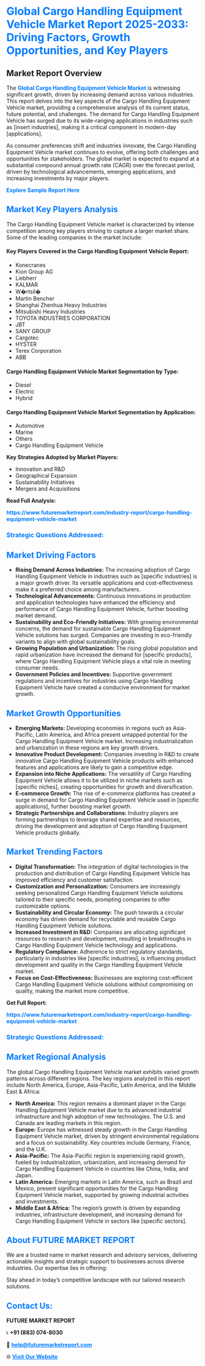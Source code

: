 <h1 style="color: #007BFF;">Global Cargo Handling Equipment Vehicle Market Report 2025-2033: Driving Factors, Growth Opportunities, and Key Players</h1>

<section id="overview">
<h2>Market Report Overview</h2>
<p>The <a href="https://www.futuremarketreport.com/industry-report/cargo-handling-equipment-vehicle-market" style="color: #007BFF; text-decoration: none;"><strong>Global Cargo Handling Equipment Vehicle Market</strong></a> is witnessing significant growth, driven by increasing demand across various industries. This report delves into the key aspects of the Cargo Handling Equipment Vehicle market, providing a comprehensive analysis of its current status, future potential, and challenges. The demand for Cargo Handling Equipment Vehicle has surged due to its wide-ranging applications in industries such as [insert industries], making it a critical component in modern-day [applications].</p>
<p>As consumer preferences shift and industries innovate, the Cargo Handling Equipment Vehicle market continues to evolve, offering both challenges and opportunities for stakeholders. The global market is expected to expand at a substantial compound annual growth rate (CAGR) over the forecast period, driven by technological advancements, emerging applications, and increasing investments by major players.</p>
</section>

<section id="overview">
<p><a href="https://www.futuremarketreport.com/request-sample/reportId=126159" style="color: #007BFF; text-decoration: none;"><strong>Explore Sample Report Here</strong></a></p>
</section>

<section id="key-players">
<h2 style="color: #007BFF;">Market Key Players Analysis</h2>
<p>The Cargo Handling Equipment Vehicle market is characterized by intense competition among key players striving to capture a larger market share. Some of the leading companies in the market include:</p>
<h4>Key Players Covered in the Cargo Handling Equipment Vehicle Report:</h4>
<ul><li>Konecranes</li><li>Kion Group AG</li><li>Liebherr</li><li>KALMAR</li><li>W�rtsil�</li><li>Martin Bencher</li><li>Shanghai Zhenhua Heavy Industries</li><li>Mitsubishi Heavy Industries</li><li>TOYOTA INDUSTRIES CORPORATION</li><li>JBT</li><li>SANY GROUP</li><li>Cargotec</li><li>HYSTER</li><li>Terex Corporation</li><li>ABB</li></ul>
<h4>Cargo Handling Equipment Vehicle Market Segmentation by Type:</h4>
<ul><li>Diesel</li><li>Electric</li><li>Hybrid</li></ul>

<h4>Cargo Handling Equipment Vehicle Market Segmentation by Application:</h4>
<ul><li>Automotive</li><li>Marine</li><li>Others</li><li>Cargo Handling Equipment Vehicle</li></ul>
<p><strong>Key Strategies Adopted by Market Players:</strong></p>
<ul>
<li>Innovation and R&D</li>
<li>Geographical Expansion</li>
<li>Sustainability Initiatives</li>
<li>Mergers and Acquisitions</li>
</ul>
</section>

<section>
<p><strong>Read Full Analysis: </strong></p><a href="https://www.futuremarketreport.com/industry-report/cargo-handling-equipment-vehicle-market" style="color: #007BFF; text-decoration: none;"><strong>https://www.futuremarketreport.com/industry-report/cargo-handling-equipment-vehicle-market</strong></a>
<h3 style="color: #007BFF;">Strategic Questions Addressed:</h3>
</section>

<section id="driving-factors">
<h2 style="color: #007BFF;">Market Driving Factors</h2>
<ul>
<li><strong>Rising Demand Across Industries:</strong> The increasing adoption of Cargo Handling Equipment Vehicle in industries such as [specific industries] is a major growth driver. Its versatile applications and cost-effectiveness make it a preferred choice among manufacturers.</li>
<li><strong>Technological Advancements:</strong> Continuous innovations in production and application technologies have enhanced the efficiency and performance of Cargo Handling Equipment Vehicle, further boosting market demand.</li>
<li><strong>Sustainability and Eco-Friendly Initiatives:</strong> With growing environmental concerns, the demand for sustainable Cargo Handling Equipment Vehicle solutions has surged. Companies are investing in eco-friendly variants to align with global sustainability goals.</li>
<li><strong>Growing Population and Urbanization:</strong> The rising global population and rapid urbanization have increased the demand for [specific products], where Cargo Handling Equipment Vehicle plays a vital role in meeting consumer needs.</li>
<li><strong>Government Policies and Incentives:</strong> Supportive government regulations and incentives for industries using Cargo Handling Equipment Vehicle have created a conducive environment for market growth.</li>
</ul>
</section>

<section id="growth-opportunities">
<h2 style="color: #007BFF;">Market Growth Opportunities</h2>
<ul>
<li><strong>Emerging Markets:</strong> Developing economies in regions such as Asia-Pacific, Latin America, and Africa present untapped potential for the Cargo Handling Equipment Vehicle market. Increasing industrialization and urbanization in these regions are key growth drivers.</li>
<li><strong>Innovative Product Development:</strong> Companies investing in R&D to create innovative Cargo Handling Equipment Vehicle products with enhanced features and applications are likely to gain a competitive edge.</li>
<li><strong>Expansion into Niche Applications:</strong> The versatility of Cargo Handling Equipment Vehicle allows it to be utilized in niche markets such as [specific niches], creating opportunities for growth and diversification.</li>
<li><strong>E-commerce Growth:</strong> The rise of e-commerce platforms has created a surge in demand for Cargo Handling Equipment Vehicle used in [specific applications], further boosting market growth.</li>
<li><strong>Strategic Partnerships and Collaborations:</strong> Industry players are forming partnerships to leverage shared expertise and resources, driving the development and adoption of Cargo Handling Equipment Vehicle products globally.</li>
</ul>
</section>

<section id="trending-factors">
<h2 style="color: #007BFF;">Market Trending Factors</h2>
<ul>
<li><strong>Digital Transformation:</strong> The integration of digital technologies in the production and distribution of Cargo Handling Equipment Vehicle has improved efficiency and customer satisfaction.</li>
<li><strong>Customization and Personalization:</strong> Consumers are increasingly seeking personalized Cargo Handling Equipment Vehicle solutions tailored to their specific needs, prompting companies to offer customizable options.</li>
<li><strong>Sustainability and Circular Economy:</strong> The push towards a circular economy has driven demand for recyclable and reusable Cargo Handling Equipment Vehicle solutions.</li>
<li><strong>Increased Investment in R&D:</strong> Companies are allocating significant resources to research and development, resulting in breakthroughs in Cargo Handling Equipment Vehicle technology and applications.</li>
<li><strong>Regulatory Compliance:</strong> Adherence to strict regulatory standards, particularly in industries like [specific industries], is influencing product development and quality in the Cargo Handling Equipment Vehicle market.</li>
<li><strong>Focus on Cost-Effectiveness:</strong> Businesses are exploring cost-efficient Cargo Handling Equipment Vehicle solutions without compromising on quality, making the market more competitive.</li>
</ul>
</section>

<section>
<p><strong>Get Full Report: </strong></p><a href="https://www.futuremarketreport.com/industry-report/cargo-handling-equipment-vehicle-market" style="color: #007BFF; text-decoration: none;"><strong>https://www.futuremarketreport.com/industry-report/cargo-handling-equipment-vehicle-market</strong></a>
<h3 style="color: #007BFF;">Strategic Questions Addressed:</h3>
</section>


<section id="regional-analysis">
<h2 style="color: #007BFF;">Market Regional Analysis</h2>
<p>The global Cargo Handling Equipment Vehicle market exhibits varied growth patterns across different regions. The key regions analyzed in this report include North America, Europe, Asia-Pacific, Latin America, and the Middle East & Africa:</p>
<ul>
<li><strong>North America:</strong> This region remains a dominant player in the Cargo Handling Equipment Vehicle market due to its advanced industrial infrastructure and high adoption of new technologies. The U.S. and Canada are leading markets in this region.</li>
<li><strong>Europe:</strong> Europe has witnessed steady growth in the Cargo Handling Equipment Vehicle market, driven by stringent environmental regulations and a focus on sustainability. Key countries include Germany, France, and the U.K.</li>
<li><strong>Asia-Pacific:</strong> The Asia-Pacific region is experiencing rapid growth, fueled by industrialization, urbanization, and increasing demand for Cargo Handling Equipment Vehicle in countries like China, India, and Japan.</li>
<li><strong>Latin America:</strong> Emerging markets in Latin America, such as Brazil and Mexico, present significant opportunities for the Cargo Handling Equipment Vehicle market, supported by growing industrial activities and investments.</li>
<li><strong>Middle East & Africa:</strong> The region’s growth is driven by expanding industries, infrastructure development, and increasing demand for Cargo Handling Equipment Vehicle in sectors like [specific sectors].</li>
</ul>
</section>

<footer>
<h2 style="color: #007BFF;">About FUTURE MARKET REPORT</h2>
<p>We are a trusted name in market research and advisory services, delivering actionable insights and strategic support to businesses across diverse industries. Our expertise lies in offering:</p>

<p>Stay ahead in today’s competitive landscape with our tailored research solutions.</p>

<h2 style="color: #007BFF;">Contact Us:</h2>
<p><strong>FUTURE MARKET REPORT</strong></p>
<p>📞 <strong>+91 (883) 074-8030</strong></p>
<p>📧 <strong><a href="mailto:help@futuremarketreport.com" style="color: #007BFF;">help@futuremarketreport.com</a></strong></p>
<p>🌐 <strong><a href="https://www.futuremarketreport.com/" style="color: #007BFF;">Visit Our Website</a></strong></p>
</footer>